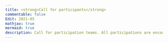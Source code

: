 ```yaml
---
title: <strong>Call for participants</strong>
commentable: false
Edit: 2021-05
mathjax: true
mermaid: true
description: Call for participation teams. All participations are encouraged! See the "Join the competition" section below for more details.
---
```

